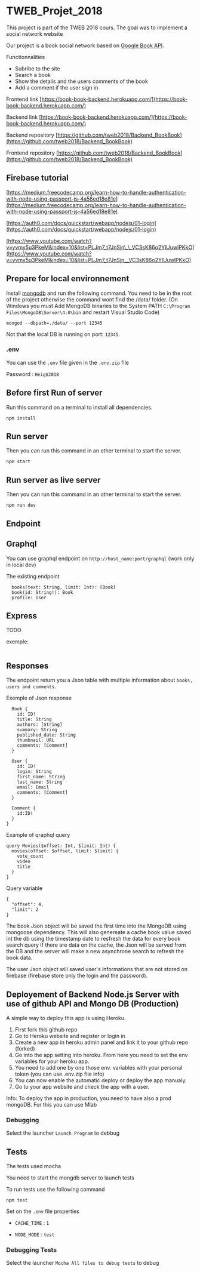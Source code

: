 # TWEB_Projet_2018

This project is part of the TWEB 2018 cours. The goal was to implement a social network website

Our project is a book social network based on [Google Book API](https://developers.google.com/books/).

Functionnalities

- Subribe to the site
- Search a book
- Show the details and the users comments of the book
- Add a comment if the user sign in

Frontend link [https://book-book-backend.herokuapp.com/](https://book-book-backend.herokuapp.com/)

Backend link [https://book-book-backend.herokuapp.com/](https://book-book-backend.herokuapp.com/)

Backend repository [https://github.com/tweb2018/Backend_BookBook](https://github.com/tweb2018/Backend_BookBook)

Frontend repository [https://github.com/tweb2018/Backend_BookBook](https://github.com/tweb2018/Backend_BookBook)

## Firebase tutorial

[https://medium.freecodecamp.org/learn-how-to-handle-authentication-with-node-using-passport-js-4a56ed18e81e](https://medium.freecodecamp.org/learn-how-to-handle-authentication-with-node-using-passport-js-4a56ed18e81e)

[https://auth0.com/docs/quickstart/webapp/nodejs/01-login](https://auth0.com/docs/quickstart/webapp/nodejs/01-login)

[https://www.youtube.com/watch?v=yvmy5u3PkeM&index=10&list=PLJm7_t7JnSjn\_\_VC3sK86o2YlUuwlPKkO](https://www.youtube.com/watch?v=yvmy5u3PkeM&index=10&list=PLJm7_t7JnSjn__VC3sK86o2YlUuwlPKkO)

## Prepare for local environnement

Install [mongodb](https://www.mongodb.com/download-center?initial=true#community) and run the following command. You need to be in the root of the project otherwise the command wont find the /data/ folder.
(On Windows you must Add MongoDB binaries to the System PATH `C:\Program Files\MongoDB\Server\4.0\bin` and restart Visual Studio Code)

```shell
mongod --dbpath=./data/ --port 12345
```

Not that the local DB is running on port: `12345`.

### .env

You can use the `.env` file given in the `.env.zip` file

Password : `Heig$2018`

## Before first Run of server

Run this command on a terminal to install all dependencies.

```shell
npm install
```

## Run server

Then you can run this command in an other terminal to start the server.

```shell
npm start
```

## Run server as live server

Then you can run this command in an other terminal to start the server.

```shell
npm run dev
```

## Endpoint

## Graphql

You can use graphql endpoint on `http://host_name:port/graphql` (work only in local dev)

The existing endpoint

```{shell}
  books(text: String, limit: Int): [Book]
  book(id: String!): Book
  profile: User
```

## Express

TODO

exemple:

```shell

```

## Responses

The endpoint return you a Json table with multiple information about `books, users and comments`.

Exemple of Json response

```{javascript}
  Book {
    id: ID!
    title: String
    authors: [String]
    summary: String
    published_date: String
    thumbnail: URL
    comments: [Comment]
  }

  User {
    id: ID!
    login: String
    first_name: String
    last_name: String
    email: Email
    comments: [Comment]
  }

  Comment {
    id:ID!
  }
}
```

Example of qraphql query

```{graphql}
query Movies($offset: Int, $limit: Int) {
  movies(offset: $offset, limit: $limit) {
    vote_count
    video
    title
  }
}
```

Query variable

```{json}
{
  "offset": 4,
  "limit": 2
}
```

The book Json object will be saved the first time into the MongoDB using mongoose dependency.
This will also genereate a cache book value saved int the db using the timestamp date to resfresh the data for every book search query
If there are data on the cache, the Json will be served from the DB and the server will make a new asynchrone search to refresh the book data.

The user Json object will saved user's informations that are not stored on firebase (firebase store only the login and the password).

## Deployement of Backend Node.js Server with use of github API and Mongo DB (Production)

A simple way to deploy this app is using Heroku.

1. First fork this github repo
2. Go to Heroku website and register or login in
3. Create a new app in heroku admin panel and link it to your github repo (forked)
4. Go into the app setting into heroku. From here you need to set the env variables for your heroku app.
5. You need to add one by one those env. variables with your personal token (you can use .env.zip file info)
6. You can now enable the automatic deploy or deploy the app manualy.
7. Go to your app website and check the app with a user.

Info: To deploy the app in production, you need to have also a prod mongoDB. For this you can use Mlab

### Debugging

Select the launcher `Launch Program` to debbug

## Tests

The tests used mocha

You need to start the mongdb server to launch tests

To run tests use the following command

```{shell}
npm test
```

Set on the `.env` file properties

- `CACHE_TIME` : `1`

- `NODE_MODE` : `test`

### Debugging Tests

Select the launcher `Mocha All files to debug tests` to debug
